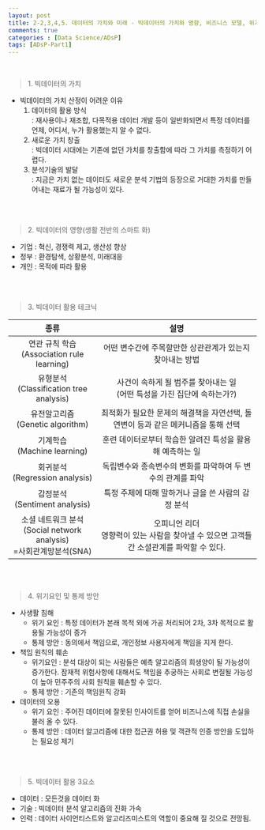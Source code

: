 ```yaml
---
layout: post
title: 2-2,3,4,5. 데이터의 가치와 미래 - 빅데이터의 가치와 영향, 비즈니스 모델, 위기요인과 통제 방안, 미래의 빅데이터
comments: true
categories : [Data Science/ADsP]
tags: [ADsP-Part1]
---
```


<br>

> <subtitle> 1. 빅데이터의 가치 </subtitle>

* 빅데이터의 가치 산정이 어려운 이유
  1. 데이터의 활용 방식
  <br>: 재사용이나 재조합, 다목적용 데이터 개발 등이 일반화되면서 특정 데이터를 언제, 어디서, 누가 활용했는지 알 수 없다.
  2. 새로운 가치 창출
  <br>: 빅데이터 시대에는 기존에 없던 가치를 창출함에 따라 그 가치를 측정하기 어렵다.
  3. 분석기술의 발달
  <br>: 지금은 가치 없는 데이터도 새로운 분석 기법의 등장으로 거대한 가치를 만들어내는 재료가 될 가능성이 있다.

<br><br>

> <subtitle> 2. 빅데이터의 영향(생활 전반의 스마트 화)</subtitle>

* 기업 : 혁신, 경쟁력 제고, 생산성 향상
* 정부 : 환경탐색, 상황분석, 미래대응
* 개인 : 목적에 따라 활용

<br><br>

> <subtitle> 3. 빅데이터 활용 테크닉 </subtitle>


|종류       |설명                   |
|:---------:|:---------------------------:|
| 연관 규칙 학습<br>(Association rule learning)|어떤 변수간에 주목할만한 상관관계가 있는지 찾아내는 방법 |
| 유형분석<br>(Classification tree analysis)|사건이 속하게 될 범주를 찾아내는 일<br>(어떤 특성을 가진 집단에 속하는가?) |
| 유전알고리즘<br>(Genetic algorithm)| 최적화가 필요한 문제의 해결책을 자연선택, 돌연변이 등과 같은 메커니즘을 통해 선택|
| 기계학습<br>(Machine learning)| 훈련 데이터로부터 학습한 알려진 특성을 활용해 예측하는 일|
| 회귀분석<br>(Regression analysis)| 독립변수와 종속변수의 변화를 파악하여 두 변수의 관계를 파악|
| 감정분석<br>(Sentiment analysis)| 특정 주제에 대해 말하거나 글을 쓴 사람의 감정 분석 |
| 소셜 네트워크 분석<br>(Social network analysis)<br>=사회관계망분석(SNA)| 오피니언 리더<br>영향력이 있는 사람을 찾아낼 수 있으면 고객들 간 소셜관계를 파악할 수 있다. |


<br><br>

> <subtitle>4. 위기요인 및 통제 방안 </subtitle>

* 사생활 침해
  * 위기 요인 : 특정 데이터가 본래 목적 외에 가공 처리되어 2차, 3차 목적으로 활용될 가능성이 증가
  * 통제 방안 : 동의에서 책임으로, 개인정보 사용자에게 책임을 지게 한다.
* 책임 원칙의 훼손
  * 위기요인 : 분석 대상이 되는 사람들은 예측 알고리즘의 희생양이 될 가능성이 증가한다. 잠재적 위험사항에 대해서도 책임을 추궁하는 사회로 변질될 가능성이 높아 민주주의 사회 원칙을 훼손할 수 있다.
  * 통제 방안 : 기존의 책임원칙 강화
* 데이터의 오용
  * 위기 요인 : 주어진 데이터에 잘못된 인사이트를 얻어 비즈니스에 직접 손실을 불러 올 수 있다.
  * 통제 방안 : 데이터 알고리즘에 대한 접근권 허용 및 객관적 인증 방안을 도입하는 필요성 제기

<br><br>
> <subtitle> 5. 빅데이터 활용 3요소 </subtitle>

* 데이터 : 모든것을 데이터 화
* 기술 : 빅데이터 분석 알고리즘의 진화 가속
* 인력 : 데이터 사이언티스트와 알고리즈미스트의 역할이 중요해 질 것으로 전망됨.

<br><br><br><br><br>
